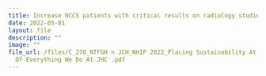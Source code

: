 ```yaml
---
title: Increase NCCS patients with critical results on radiology studies
date: 2022-05-01
layout: file
description: ""
image: ""
file_url: /files/C_270_NTFGH n JCH_NHIP 2022_Placing Sustainability At The Core
  Of Everything We Do At JHC .pdf
---
```


